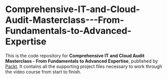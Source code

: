 # Comprehensive-IT-and-Cloud-Audit-Masterclass---From-Fundamentals-to-Advanced-Expertise
This is the code repository for **Comprehensive IT and Cloud Audit Masterclass - From Fundamentals to Advanced Expertise**, published by [Packt](https://www.packtpub.com/?utm_source=github). It contains all the supporting project files necessary to work through the video course from start to finish.